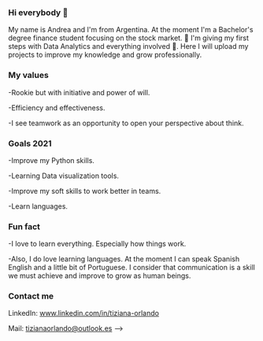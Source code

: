 ### Hi everybody 👋

My name is Andrea and I'm from Argentina. At the moment I'm a Bachelor's degree finance student focusing on the stock market. 
🐾 I'm giving my first steps with Data Analytics and everything involved 🐾. 
Here I will upload my projects to improve my knowledge and grow professionally. 

### My values

-Rookie but with initiative and power of will.

-Efficiency and effectiveness.

-I see teamwork as an opportunity to open your perspective about think.

### Goals 2021


-Improve my Python skills.

-Learning Data visualization tools. 

-Improve my soft skills to work better in teams.

-Learn languages. 



### Fun fact

-I love to learn everything. Especially how things work. 

-Also, I do love learning languages.
At the moment I can speak Spanish English and a little bit of Portuguese.
I consider that communication is a skill we must achieve and improve to grow as human beings. 

### Contact me

LinkedIn: www.linkedin.com/in/tiziana-orlando

Mail: tizianaorlando@outlook.es
-->
